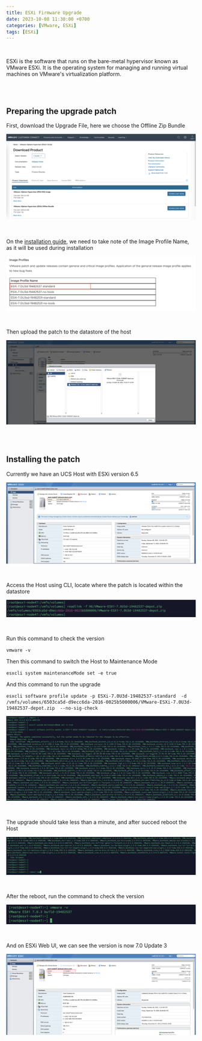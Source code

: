 ```yaml
---
title: ESXi Firmware Upgrade
date: 2023-10-08 11:30:00 +0700
categories: [VMware, ESXi]
tags: [ESXi]
---
```


<br>

ESXi is the software that runs on the bare-metal hypervisor known as VMware ESXi. It is the operating system for managing and running virtual machines on VMware's virtualization platform.

<br>
<br>

## Preparing the upgrade patch

First, download the Upgrade File, here we choose the Offline Zip Bundle

![x](/static/2023-10-08-esxi-upgrade/00.png)

<br>

On the [installation guide](https://docs.vmware.com/en/VMware-vSphere/7.0/rn/vsphere-esxi-70u3d-release-notes.html), we need to take note of the Image Profile Name, as it will be used during installation

![x](/static/2023-10-08-esxi-upgrade/00a.png)

<br>

Then upload the patch to the datastore of the host

![x](/static/2023-10-08-esxi-upgrade/02.png)

<br>
<br>

## Installing the patch

Currently we have an UCS Host with ESXi version 6.5

![x](/static/2023-10-08-esxi-upgrade/01.png)

<br>

Access the Host using CLI, locate where the patch is located within the datastore

![x](/static/2023-10-08-esxi-upgrade/05.png)

<br>

Run this command to check the version

```shell
vmware -v
```

Then this command to switch the Host to Maintenance Mode

```shell
esxcli system maintenanceMode set -e true
```

And this command to run the upgrade

```shell
esxcli software profile update -p ESXi-7.0U3d-19482537-standard  -d /vmfs/volumes/6503ca5d-d9ecc6da-2016-0025b5000006/VMware-ESXi-7.0U3d-19482537-depot.zip  --no-sig-check
```

![x](/static/2023-10-08-esxi-upgrade/06.png)

<br>

The upgrade should take less than a minute, and after succed reboot the Host

![x](/static/2023-10-08-esxi-upgrade/07.png)

<br>

After the reboot, run the command to check the version

![x](/static/2023-10-08-esxi-upgrade/08.png)

<br>

And on ESXi Web UI, we can see the version is now 7.0 Update 3

![x](/static/2023-10-08-esxi-upgrade/09.png)

<br>





















